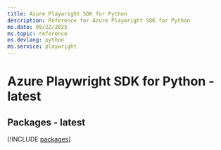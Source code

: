 ```yaml
---
title: Azure Playwright SDK for Python
description: Reference for Azure Playwright SDK for Python
ms.date: 09/22/2025
ms.topic: reference
ms.devlang: python
ms.service: playwright
---
```

# Azure Playwright SDK for Python - latest
## Packages - latest
[!INCLUDE [packages](playwright-index.md)]